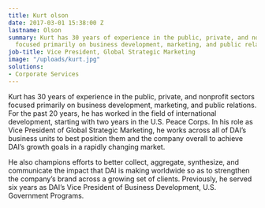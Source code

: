 ```yaml
---
title: Kurt olson
date: 2017-03-01 15:38:00 Z
lastname: Olson
summary: Kurt has 30 years of experience in the public, private, and nonprofit sectors
  focused primarily on business development, marketing, and public relations.
job-title: Vice President, Global Strategic Marketing
image: "/uploads/kurt.jpg"
solutions:
- Corporate Services
---
```


Kurt has 30 years of experience in the public, private, and nonprofit sectors focused primarily on business development, marketing, and public relations. For the past 20 years, he has worked in the field of international development, starting with two years in the U.S. Peace Corps. In his role as Vice President of Global Strategic Marketing, he works across all of DAI’s business units to best position them and the company overall to achieve DAI’s growth goals in a rapidly changing market. 

He also champions efforts to better collect, aggregate, synthesize, and communicate the impact that DAI is making worldwide so as to strengthen the company’s brand across a growing set of clients. Previously, he served six years as DAI’s Vice President of Business Development, U.S. Government Programs.